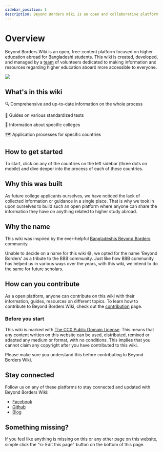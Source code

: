 ```yaml
---
sidebar_position: 1
description: Beyond Borders Wiki is an open and collaborative platform designed to empower Bangladeshi students on their journey to study abroad.
---
```


# Overview

Beyond Borders Wiki is an open, free-content platform focused on higher education abroad for Bangladeshi students. This wiki is created, developed, and managed by a [team](/team) of volunteers dedicated to making information and resources regarding higher education aboard more accessible to everyone.

![](/img/banner-thin-dark.png)

## What's in this wiki

🔍 Comprehensive and up-to-date information on the whole process

📘 Guides on various standardized tests

🏫  Information about specific colleges

🗺️ Application processes for specific countries

## How to get started

To start, click on any of the countries on the left sidebar (three dots on mobile) and dive deeper into the process of each of these countries.

## Why this was built

As future college applicants ourselves, we have noticed the lack of collected information or guidance in a single place. That is why we took in upon ourselves to build such an open platform where anyone can share the information they have on anything related to higher study abroad.

## Why the name

This wiki was inspired by the ever-helpful [Bangladeshis Beyond Borders](https://www.facebook.com/groups/BdBeyondBorder) community.

Unable to decide on a name for this wiki 😅, we opted for the name 'Beyond Borders' as a tribute to the BBB community. Just like how BBB community has helped us in various ways over the years, with this wiki, we intend to do the same for future scholars.

## How can you contribute

As a open platform, anyone can contribute on this wiki with their information, guides, resources on different topics. To learn how to contribute to Beyond Borders Wiki, check out the [contribution](contribute) page.

### Before you start

This wiki is marked with [The CC0 Public Domain License](https://creativecommons.org/publicdomain/zero/1.0/). This means that any content written on this website can be used, distributed, remixed or adapted any medium or format, with no conditions. This implies that you cannot claim any copyright after you have contributed to this wiki.

Please make sure you understand this before contributing to Beyond Borders Wiki.


## Stay connected

Follow us on any of these platforms to stay connected and updated with Beyond Borders Wiki:

- [Facebook](https://www.facebook.com/wiki.beyondborders)
- [Github](https://github.com/MY-Sabil/beyondborders-wiki)
- [Blog](/blog)

## Something missing?

If you feel like anything is missing on this or any other page on this website, simple click the "✏️ Edit this page" button on the bottom of this page.